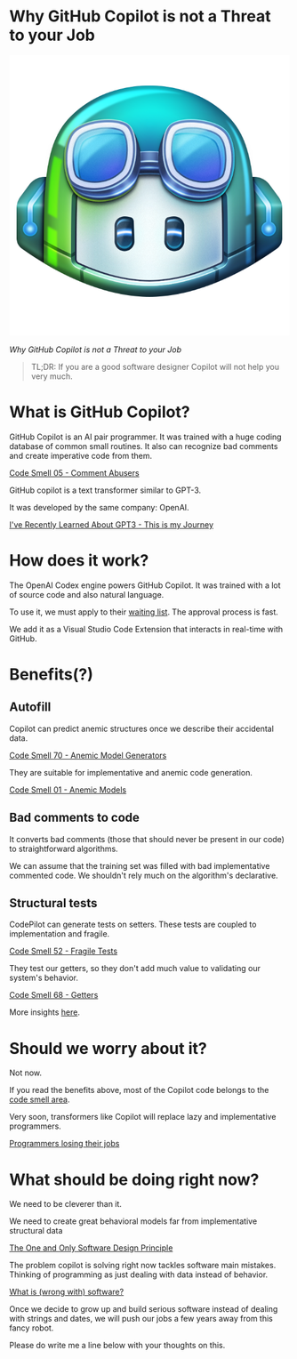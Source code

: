 # Why GitHub Copilot is not a Threat to your Job

![Why GitHub Copilot is not a Threat to your Job](Why%20GitHub%20Copilot%20is%20not%20a%20Threat%20to%20your%20Job.png)

*Why GitHub Copilot is not a Threat to your Job*

> TL;DR: If you are a good software designer Copilot will not help you very much.

# What is GitHub Copilot?

GitHub Copilot is an AI pair programmer.
It was trained with a huge coding database of common small routines.
It also can recognize bad comments and create imperative code from them.

[Code Smell 05 - Comment Abusers](https://github.com/mcsee/Software-Design-Articles/tree/main/Articles/Code%20Smells/Code%20Smell%2005%20-%20Comment%20Abusers/readme.md)

GitHub copilot is a text transformer similar to GPT-3.

It was developed by the same company: OpenAI.

[I've Recently Learned About GPT3 - This is my Journey](https://github.com/mcsee/Software-Design-Articles/tree/main/Articles/Artificial%20Intelligence/I've%20Recently%20Learned%20About%20GPT3%20-%20This%20is%20my%20Journey/readme.md)

# How does it work?

The OpenAI Codex engine powers GitHub Copilot.
It was trained with a lot of source code and also natural language.

To use it, we must apply to their [waiting list](https://copilot.github.com/). The approval process is fast.

We add it as a Visual Studio Code Extension that interacts in real-time with GitHub.

# Benefits(?)

## Autofill

Copilot can predict anemic structures once we describe their accidental data.

[Code Smell 70 - Anemic Model Generators](https://github.com/mcsee/Software-Design-Articles/tree/main/Articles/Code%20Smells/Code%20Smell%2070%20-%20Anemic%20Model%20Generators/readme.md)

They are suitable for implementative and anemic code generation.

[Code Smell 01 - Anemic Models](https://github.com/mcsee/Software-Design-Articles/tree/main/Articles/Code%20Smells/Code%20Smell%2001%20-%20Anemic%20Models/readme.md)

## Bad comments to code

It converts bad comments (those that should never be present in our code) to straightforward algorithms.

We can assume that the training set was filled with bad implementative commented code.
We shouldn't rely much on the algorithm's declarative.

## Structural tests

CodePilot can generate tests on setters. These tests are coupled to implementation and fragile.

[Code Smell 52 - Fragile Tests](https://github.com/mcsee/Software-Design-Articles/tree/main/Articles/Code%20Smells/Code%20Smell%2052%20-%20Fragile%20Tests/readme.md)

They test our getters, so they don't add much value to validating our system's behavior.

[Code Smell 68 - Getters](https://github.com/mcsee/Software-Design-Articles/tree/main/Articles/Code%20Smells/Code%20Smell%2068%20-%20Getters/readme.md)

More insights [here](https://goldedem.hashnode.dev/github-co-pilot-in-a-nutshell).

# Should we worry about it?

Not now.

If you read the benefits above, most of the Copilot code belongs to the [code smell area](https://github.com/mcsee/Software-Design-Articles/tree/main/Articles/Code%20Smells/How%20to%20Find%20the%20Stinky%20parts%20of%20your%20Code/readme.md).

Very soon, transformers like Copilot will replace lazy and implementative programmers.

[Programmers losing their jobs](https://github.com/mcsee/Software-Design-Articles/tree/main/Articles/Opinion/(Most)%20Programmers%20are%20losing%20our%20jobs%20very%20soon/readme.md)

# What should be doing right now?

We need to be cleverer than it.

We need to create great behavioral models far from implementative structural data

[The One and Only Software Design Principle](https://github.com/mcsee/Software-Design-Articles/tree/main/Articles/Theory/The%20One%20and%20Only%20Software%20Design%20Principle/readme.md)

The problem copilot is solving right now tackles software main mistakes. Thinking of programming as just dealing with data instead of behavior.

[What is (wrong with) software?](https://github.com/mcsee/Software-Design-Articles/tree/main/Articles/Theory/What%20is%20(wrong%20with)%20software/readme.md)

Once we decide to grow up and build serious software instead of dealing with strings and dates, we will push our jobs a few years away from this fancy robot.

Please do write me a line below with your thoughts on this.
